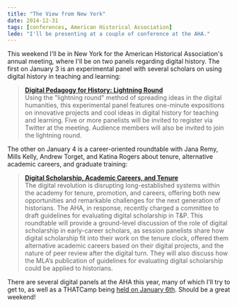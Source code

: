 ```yaml
---
title: "The View from New York"
date: 2014-12-31
tags: [conferences, American Historical Association]
lede: "I'll be presenting at a couple of conference at the AHA."
---
```


This weekend I'll be in New York for the American Historical
Association's annual meeting, where I'll be on two panels regarding
digital history. The first on January 3 is an experimental panel with several
scholars on using digital history in teaching and learning:

> **[Digital Pedagogy for History: Lightning Round](https://aha.confex.com/aha/2015/webprogram/Session12192.html)**  
> Using the "lightning round" method of spreading ideas in the digital
> humanities, this experimental panel features one-minute expositions on
> innovative projects and cool ideas in digital history for teaching and
> learning. Five or more panelists will be invited to register via
> Twitter at the meeting. Audience members will also be invited to join
> the lightning round.

The other on January 4 is a career-oriented roundtable with Jana Remy, Mills Kelly,
Andrew Torget, and Katina Rogers about tenure, alternative academic careers, and
graduate training:

> **[Digital Scholarship, Academic Careers, and Tenure](https://aha.confex.com/aha/2015/webprogram/Session12163.html)**  
> The digital revolution is disrupting long-established systems within
> the academy for tenure, promotion, and careers, offering both new
> opportunities and remarkable challenges for the next generation of
> historians. The AHA, in response, recently charged a committee to
> draft guidelines for evaluating digital scholarship in T&P. This
> roundtable will provide a ground-level discussion of the role of
> digital scholarship in early-career scholars, as session panelists
> share how digital scholarship fit into their work on the tenure clock,
> offered them alternative academic careers based on their digital
> projects, and the nature of peer review after the digital turn. They
> will also discuss how the MLA’s publication of guidelines for
> evaluating digital scholarship could be applied to historians.

There are several digital panels at the AHA this year, many of
which I'll try to get to, as well as a THATCamp being [held on January
6th](http://aha2015.thatcamp.org/). Should be a great weekend!
